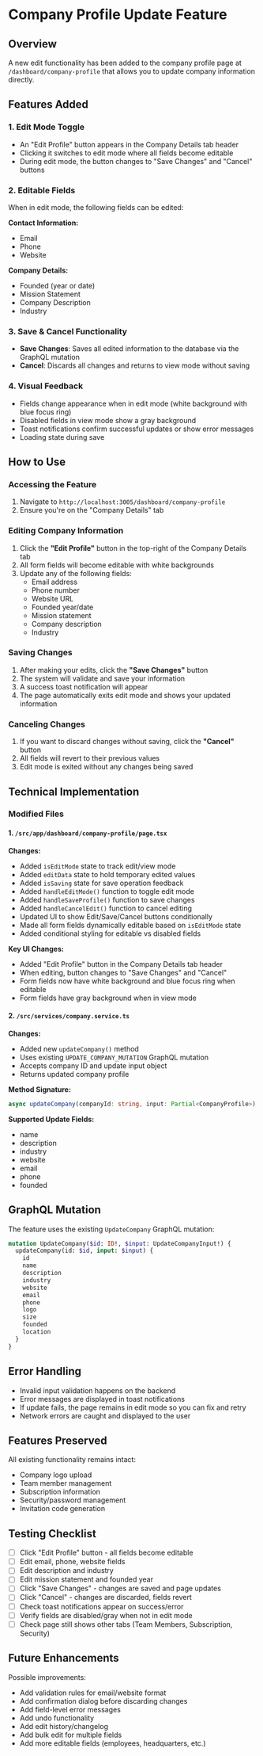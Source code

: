 # Company Profile Update Feature

## Overview
A new edit functionality has been added to the company profile page at `/dashboard/company-profile` that allows you to update company information directly.

## Features Added

### 1. **Edit Mode Toggle**
- An "Edit Profile" button appears in the Company Details tab header
- Clicking it switches to edit mode where all fields become editable
- During edit mode, the button changes to "Save Changes" and "Cancel" buttons

### 2. **Editable Fields**
When in edit mode, the following fields can be edited:

**Contact Information:**
- Email
- Phone
- Website

**Company Details:**
- Founded (year or date)
- Mission Statement
- Company Description
- Industry

### 3. **Save & Cancel Functionality**
- **Save Changes**: Saves all edited information to the database via the GraphQL mutation
- **Cancel**: Discards all changes and returns to view mode without saving

### 4. **Visual Feedback**
- Fields change appearance when in edit mode (white background with blue focus ring)
- Disabled fields in view mode show a gray background
- Toast notifications confirm successful updates or show error messages
- Loading state during save

## How to Use

### Accessing the Feature
1. Navigate to `http://localhost:3005/dashboard/company-profile`
2. Ensure you're on the "Company Details" tab

### Editing Company Information
1. Click the **"Edit Profile"** button in the top-right of the Company Details tab
2. All form fields will become editable with white backgrounds
3. Update any of the following fields:
   - Email address
   - Phone number
   - Website URL
   - Founded year/date
   - Mission statement
   - Company description
   - Industry

### Saving Changes
1. After making your edits, click the **"Save Changes"** button
2. The system will validate and save your information
3. A success toast notification will appear
4. The page automatically exits edit mode and shows your updated information

### Canceling Changes
1. If you want to discard changes without saving, click the **"Cancel"** button
2. All fields will revert to their previous values
3. Edit mode is exited without any changes being saved

## Technical Implementation

### Modified Files

#### 1. `/src/app/dashboard/company-profile/page.tsx`
**Changes:**
- Added `isEditMode` state to track edit/view mode
- Added `editData` state to hold temporary edited values
- Added `isSaving` state for save operation feedback
- Added `handleEditMode()` function to toggle edit mode
- Added `handleSaveProfile()` function to save changes
- Added `handleCancelEdit()` function to cancel editing
- Updated UI to show Edit/Save/Cancel buttons conditionally
- Made all form fields dynamically editable based on `isEditMode` state
- Added conditional styling for editable vs disabled fields

**Key UI Changes:**
- Added "Edit Profile" button in the Company Details tab header
- When editing, button changes to "Save Changes" and "Cancel"
- Form fields now have white background and blue focus ring when editable
- Form fields have gray background when in view mode

#### 2. `/src/services/company.service.ts`
**Changes:**
- Added new `updateCompany()` method
- Uses existing `UPDATE_COMPANY_MUTATION` GraphQL mutation
- Accepts company ID and update input object
- Returns updated company profile

**Method Signature:**
```typescript
async updateCompany(companyId: string, input: Partial<CompanyProfile>): Promise<CompanyProfile>
```

**Supported Update Fields:**
- name
- description
- industry
- website
- email
- phone
- founded

## GraphQL Mutation

The feature uses the existing `UpdateCompany` GraphQL mutation:

```graphql
mutation UpdateCompany($id: ID!, $input: UpdateCompanyInput!) {
  updateCompany(id: $id, input: $input) {
    id
    name
    description
    industry
    website
    email
    phone
    logo
    size
    founded
    location
  }
}
```

## Error Handling

- Invalid input validation happens on the backend
- Error messages are displayed in toast notifications
- If update fails, the page remains in edit mode so you can fix and retry
- Network errors are caught and displayed to the user

## Features Preserved

All existing functionality remains intact:
- Company logo upload
- Team member management
- Subscription information
- Security/password management
- Invitation code generation

## Testing Checklist

- [ ] Click "Edit Profile" button - all fields become editable
- [ ] Edit email, phone, website fields
- [ ] Edit description and industry
- [ ] Edit mission statement and founded year
- [ ] Click "Save Changes" - changes are saved and page updates
- [ ] Click "Cancel" - changes are discarded, fields revert
- [ ] Check toast notifications appear on success/error
- [ ] Verify fields are disabled/gray when not in edit mode
- [ ] Check page still shows other tabs (Team Members, Subscription, Security)

## Future Enhancements

Possible improvements:
- Add validation rules for email/website format
- Add confirmation dialog before discarding changes
- Add field-level error messages
- Add undo functionality
- Add edit history/changelog
- Add bulk edit for multiple fields
- Add more editable fields (employees, headquarters, etc.)
